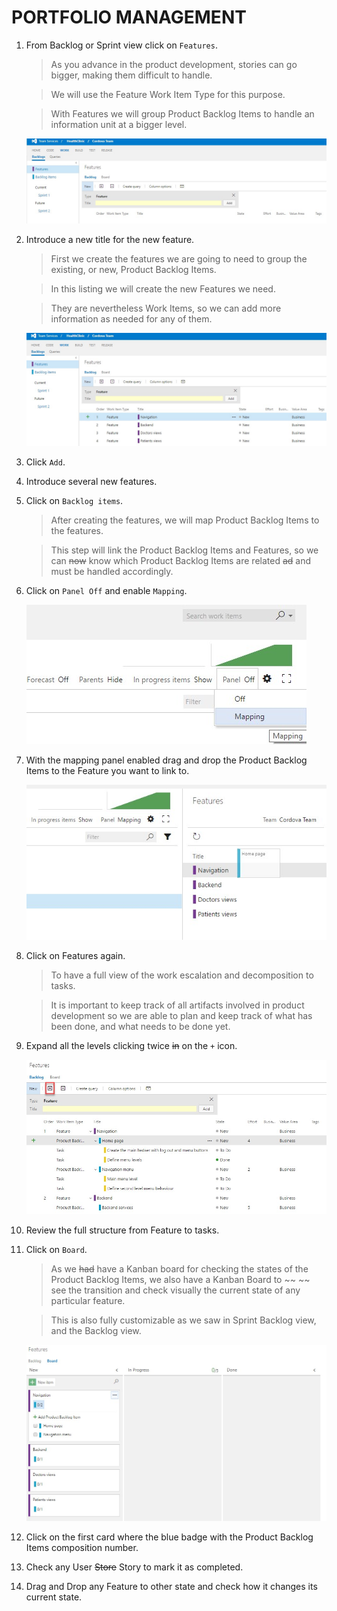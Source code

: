 # PORTFOLIO MANAGEMENT

1.	From Backlog or Sprint view click on `Features`.

    > As you advance in the product development, stories can go bigger, making them difficult to handle.

    > We will use the Feature Work Item Type for this purpose.

    > With Features we will group Product Backlog Items to handle an information unit at a bigger level.

    ![](img/image42.jpg)

1.	Introduce a new title for the new feature.

    > First we create the features we are going to need to group the existing, or new, Product Backlog Items.

    > In this listing we will create the new Features we need.

    > They are nevertheless Work Items, so we can add more information as needed for any of them.

    ![](img/image43.jpg)

1.	Click `Add`.

1.	Introduce several new features.	

1.	Click on `Backlog items`.

    > After creating the features, we will map Product Backlog Items to the features.

    > This step will link the Product Backlog Items and Features, so we can ~~now~~ know which Product Backlog Items are related ~~ad~~ and must be handled accordingly.

1.	Click on `Panel Off` and enable `Mapping`.	

    ![](img/image44.jpg)

1.	With the mapping panel enabled drag and drop the Product Backlog Items to the Feature you want to link to.	

    ![](img/image45.jpg)

1.	Click on Features again.

    > To have a full view of the work escalation and decomposition to tasks.

    > It is important to keep track of all artifacts involved in product development so we are able to plan and keep track of what has been done, and what needs to be done yet. 

1.	Expand all the levels clicking twice ~~in~~ on the `+` icon.

    ![](img/image46.jpg)

1.	Review the full structure from Feature to tasks.	

1.	Click on `Board`.

    > As we ~~had~~ have a Kanban board for checking the states of the Product Backlog Items, we also have a Kanban Board to ~~   ~~ see the transition and check visually the current state of any particular feature.

    > This is also fully customizable as we saw in Sprint Backlog view, and the Backlog view.

    ![](img/image47.jpg)

1.	Click on the first card where the blue badge with the Product Backlog Items composition number.

1.	Check any User ~~Store~~ Story to mark it as completed.

1.	Drag and Drop any Feature to other state and check how it changes its current state.


